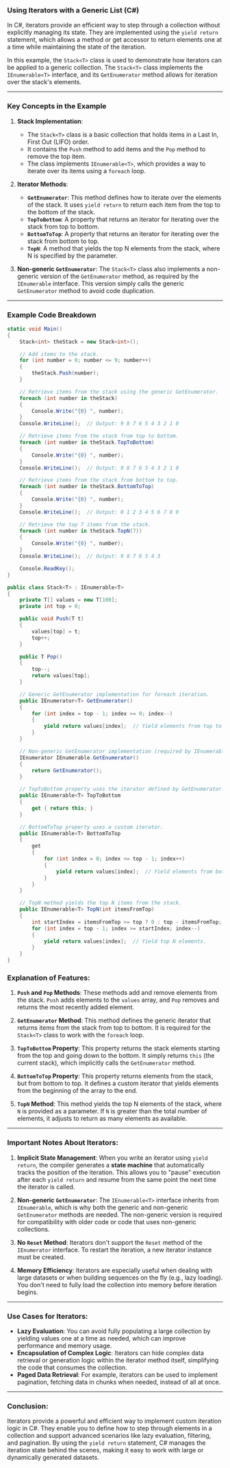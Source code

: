 ### **Using Iterators with a Generic List (C#)**

In C#, iterators provide an efficient way to step through a collection without explicitly managing its state. They are implemented using the `yield return` statement, which allows a method or get accessor to return elements one at a time while maintaining the state of the iteration.

In this example, the `Stack<T>` class is used to demonstrate how iterators can be applied to a generic collection. The `Stack<T>` class implements the `IEnumerable<T>` interface, and its `GetEnumerator` method allows for iteration over the stack's elements.

---

### **Key Concepts in the Example**

1. **Stack<T> Implementation**: 
   - The `Stack<T>` class is a basic collection that holds items in a Last In, First Out (LIFO) order.
   - It contains the `Push` method to add items and the `Pop` method to remove the top item.
   - The class implements `IEnumerable<T>`, which provides a way to iterate over its items using a `foreach` loop.

2. **Iterator Methods**: 
   - **`GetEnumerator`**: This method defines how to iterate over the elements of the stack. It uses `yield return` to return each item from the top to the bottom of the stack.
   - **`TopToBottom`**: A property that returns an iterator for iterating over the stack from top to bottom.
   - **`BottomToTop`**: A property that returns an iterator for iterating over the stack from bottom to top.
   - **`TopN`**: A method that yields the top N elements from the stack, where N is specified by the parameter.

3. **Non-generic `GetEnumerator`**: The `Stack<T>` class also implements a non-generic version of the `GetEnumerator` method, as required by the `IEnumerable` interface. This version simply calls the generic `GetEnumerator` method to avoid code duplication.

---

### **Example Code Breakdown**

```csharp
static void Main()
{
    Stack<int> theStack = new Stack<int>();

    // Add items to the stack.
    for (int number = 0; number <= 9; number++)
    {
        theStack.Push(number);
    }

    // Retrieve items from the stack using the generic GetEnumerator.
    foreach (int number in theStack)
    {
        Console.Write("{0} ", number);
    }
    Console.WriteLine();  // Output: 9 8 7 6 5 4 3 2 1 0

    // Retrieve items from the stack from top to bottom.
    foreach (int number in theStack.TopToBottom)
    {
        Console.Write("{0} ", number);
    }
    Console.WriteLine();  // Output: 9 8 7 6 5 4 3 2 1 0

    // Retrieve items from the stack from bottom to top.
    foreach (int number in theStack.BottomToTop)
    {
        Console.Write("{0} ", number);
    }
    Console.WriteLine();  // Output: 0 1 2 3 4 5 6 7 8 9

    // Retrieve the top 7 items from the stack.
    foreach (int number in theStack.TopN(7))
    {
        Console.Write("{0} ", number);
    }
    Console.WriteLine();  // Output: 9 8 7 6 5 4 3

    Console.ReadKey();
}

public class Stack<T> : IEnumerable<T>
{
    private T[] values = new T[100];
    private int top = 0;

    public void Push(T t)
    {
        values[top] = t;
        top++;
    }

    public T Pop()
    {
        top--;
        return values[top];
    }

    // Generic GetEnumerator implementation for foreach iteration.
    public IEnumerator<T> GetEnumerator()
    {
        for (int index = top - 1; index >= 0; index--)
        {
            yield return values[index];  // Yield elements from top to bottom.
        }
    }

    // Non-generic GetEnumerator implementation (required by IEnumerable).
    IEnumerator IEnumerable.GetEnumerator()
    {
        return GetEnumerator();
    }

    // TopToBottom property uses the iterator defined by GetEnumerator.
    public IEnumerable<T> TopToBottom
    {
        get { return this; }
    }

    // BottomToTop property uses a custom iterator.
    public IEnumerable<T> BottomToTop
    {
        get
        {
            for (int index = 0; index <= top - 1; index++)
            {
                yield return values[index];  // Yield elements from bottom to top.
            }
        }
    }

    // TopN method yields the top N items from the stack.
    public IEnumerable<T> TopN(int itemsFromTop)
    {
        int startIndex = itemsFromTop >= top ? 0 : top - itemsFromTop;
        for (int index = top - 1; index >= startIndex; index--)
        {
            yield return values[index];  // Yield top N elements.
        }
    }
}
```

### **Explanation of Features**:

1. **`Push` and `Pop` Methods**: These methods add and remove elements from the stack. `Push` adds elements to the `values` array, and `Pop` removes and returns the most recently added element.

2. **`GetEnumerator` Method**: This method defines the generic iterator that returns items from the stack from top to bottom. It is required for the `Stack<T>` class to work with the `foreach` loop.

3. **`TopToBottom` Property**: This property returns the stack elements starting from the top and going down to the bottom. It simply returns `this` (the current stack), which implicitly calls the `GetEnumerator` method.

4. **`BottomToTop` Property**: This property returns elements from the stack, but from bottom to top. It defines a custom iterator that yields elements from the beginning of the array to the end.

5. **`TopN` Method**: This method yields the top N elements of the stack, where `N` is provided as a parameter. If `N` is greater than the total number of elements, it adjusts to return as many elements as available.

---

### **Important Notes About Iterators**:

1. **Implicit State Management**: When you write an iterator using `yield return`, the compiler generates a **state machine** that automatically tracks the position of the iteration. This allows you to "pause" execution after each `yield return` and resume from the same point the next time the iterator is called.

2. **Non-generic `GetEnumerator`**: The `IEnumerable<T>` interface inherits from `IEnumerable`, which is why both the generic and non-generic `GetEnumerator` methods are needed. The non-generic version is required for compatibility with older code or code that uses non-generic collections.

3. **No `Reset` Method**: Iterators don't support the `Reset` method of the `IEnumerator` interface. To restart the iteration, a new iterator instance must be created.

4. **Memory Efficiency**: Iterators are especially useful when dealing with large datasets or when building sequences on the fly (e.g., lazy loading). You don't need to fully load the collection into memory before iteration begins.

---

### **Use Cases for Iterators**:

- **Lazy Evaluation**: You can avoid fully populating a large collection by yielding values one at a time as needed, which can improve performance and memory usage.
- **Encapsulation of Complex Logic**: Iterators can hide complex data retrieval or generation logic within the iterator method itself, simplifying the code that consumes the collection.
- **Paged Data Retrieval**: For example, iterators can be used to implement pagination, fetching data in chunks when needed, instead of all at once.

---

### **Conclusion**:
Iterators provide a powerful and efficient way to implement custom iteration logic in C#. They enable you to define how to step through elements in a collection and support advanced scenarios like lazy evaluation, filtering, and pagination. By using the `yield return` statement, C# manages the iteration state behind the scenes, making it easy to work with large or dynamically generated datasets.